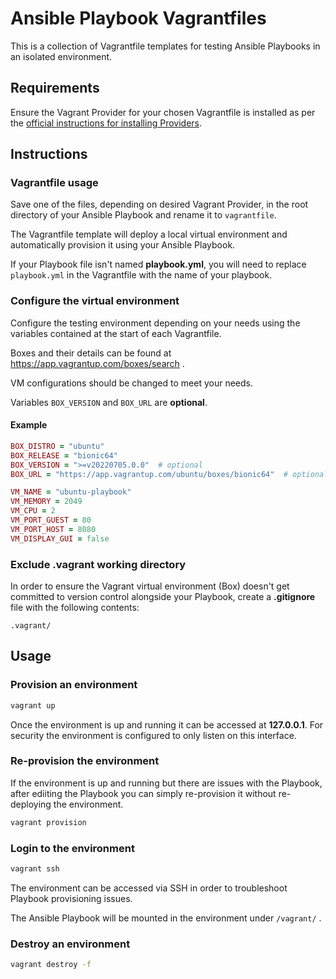 # Ansible Playbook Vagrantfiles

This is a collection of Vagrantfile templates for testing Ansible Playbooks in an isolated environment.

## Requirements

Ensure the Vagrant Provider for your chosen Vagrantfile is installed as per the [official instructions for installing Providers](https://www.vagrantup.com/docs/providers).

## Instructions

### Vagrantfile usage

Save one of the files, depending on desired Vagrant Provider, in the root directory of your Ansible Playbook and rename it to `vagrantfile`.

The Vagrantfile template will deploy a local virtual environment and automatically provision it using your Ansible Playbook.

If your Playbook file isn't named **playbook.yml**, you will need to replace `playbook.yml` in the Vagrantfile with the name of your playbook.

### Configure the virtual environment

Configure the testing environment depending on your needs using the variables contained at the start of each Vagrantfile.

Boxes and their details can be found at https://app.vagrantup.com/boxes/search .

VM configurations should be changed to meet your needs.

Variables `BOX_VERSION` and `BOX_URL` are **optional**.

#### Example

```ruby
BOX_DISTRO = "ubuntu"
BOX_RELEASE = "bionic64"
BOX_VERSION = ">=v20220705.0.0"  # optional
BOX_URL = "https://app.vagrantup.com/ubuntu/boxes/bionic64"  # optional

VM_NAME = "ubuntu-playbook"
VM_MEMORY = 2049
VM_CPU = 2
VM_PORT_GUEST = 80
VM_PORT_HOST = 8080
VM_DISPLAY_GUI = false
```

### Exclude .vagrant working directory

In order to ensure the Vagrant virtual environment (Box) doesn't get committed to version control alongside your Playbook, create a **.gitignore** file with the following contents:

```config
.vagrant/
```

## Usage

### Provision an environment

```sh
vagrant up
```

Once the environment is up and running it can be accessed at **127.0.0.1**. For security the environment is configured to only listen on this interface.

### Re-provision the environment

If the environment is up and running but there are issues with the Playbook, after ediiting the Playbook you can simply re-provision it without re-deploying the environment.

```sh
vagrant provision
```

### Login to the environment

```sh
vagrant ssh
```

The environment can be accessed via SSH in order to troubleshoot Playbook provisioning issues.

The Ansible Playbook will be mounted in the environment under `/vagrant/` .

### Destroy an environment

```sh
vagrant destroy -f
```
